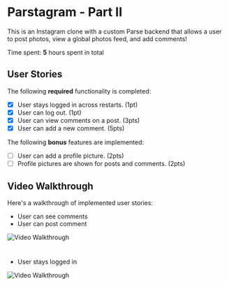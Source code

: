 # Parstagram - Part II

This is an Instagram clone with a custom Parse backend that allows a user to post photos, view a global photos feed, and add comments!

Time spent: **5** hours spent in total

## User Stories

The following **required** functionality is completed:

- [x] User stays logged in across restarts. (1pt)
- [x] User can log out. (1pt)
- [x] User can view comments on a post. (3pts)
- [x] User can add a new comment. (5pts)

The following **bonus** features are implemented:

- [ ] User can add a profile picture. (2pts)
- [ ] Profile pictures are shown for posts and comments. (2pts)

## Video Walkthrough

Here's a walkthrough of implemented user stories:
- User can see comments
- User can post comment 

<img src='https://media.giphy.com/media/GwkRT6Lc5DYvSm3F0t/giphy.gif' title='Video Walkthrough' width='' alt='Video Walkthrough' />

# 
- User stays logged in


<img src='https://media.giphy.com/media/44GgFQ010sVLZo0ZFj/giphy.gif' title='Video Walkthrough' width='' alt='Video Walkthrough' />
